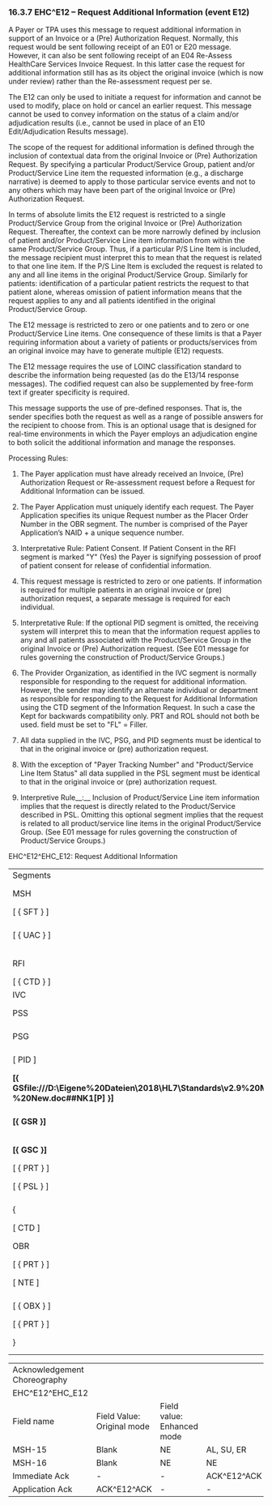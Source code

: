 ### 16.3.7 EHC^E12 – Request Additional Information (event E12) 

A Payer or TPA uses this message to request additional information in support of an Invoice or a (Pre) Authorization Request. Normally, this request would be sent following receipt of an E01 or E20 message. However, it can also be sent following receipt of an E04 Re-Assess HealthCare Services Invoice Request. In this latter case the request for additional information still has as its object the original invoice (which is now under review) rather than the Re-assessment request per se.

The E12 can only be used to initiate a request for information and cannot be used to modify, place on hold or cancel an earlier request. This message cannot be used to convey information on the status of a claim and/or adjudication results (i.e., cannot be used in place of an E10 Edit/Adjudication Results message).

The scope of the request for additional information is defined through the inclusion of contextual data from the original Invoice or (Pre) Authorization Request. By specifying a particular Product/Service Group, patient and/or Product/Service Line item the requested information (e.g., a discharge narrative) is deemed to apply to those particular service events and not to any others which may have been part of the original Invoice or (Pre) Authorization Request.

In terms of absolute limits the E12 request is restricted to a single Product/Service Group from the original Invoice or (Pre) Authorization Request. Thereafter, the context can be more narrowly defined by inclusion of patient and/or Product/Service Line item information from within the same Product/Service Group. Thus, if a particular P/S Line Item is included, the message recipient must interpret this to mean that the request is related to that one line item. If the P/S Line Item is excluded the request is related to any and all line items in the original Product/Service Group. Similarly for patients: identification of a particular patient restricts the request to that patient alone, whereas omission of patient information means that the request applies to any and all patients identified in the original Product/Service Group.

The E12 message is restricted to zero or one patients and to zero or one Product/Service Line items. One consequence of these limits is that a Payer requiring information about a variety of patients or products/services from an original invoice may have to generate multiple (E12) requests.

The E12 message requires the use of LOINC classification standard to describe the information being requested (as do the E13/14 response messages). The codified request can also be supplemented by free-form text if greater specificity is required.

This message supports the use of pre-defined responses. That is, the sender specifies both the request as well as a range of possible answers for the recipient to choose from. This is an optional usage that is designed for real-time environments in which the Payer employs an adjudication engine to both solicit the additional information and manage the responses.

Processing Rules:

1) The Payer application must have already received an Invoice, (Pre) Authorization Request or Re-assessment request before a Request for Additional Information can be issued.

2) The Payer Application must uniquely identify each request. The Payer Application specifies its unique Request number as the Placer Order Number in the OBR segment. The number is comprised of the Payer Application’s NAID + a unique sequence number.

3) Interpretative Rule: Patient Consent. If Patient Consent in the RFI segment is marked "Y" (Yes) the Payer is signifying possession of proof of patient consent for release of confidential information.

4) This request message is restricted to zero or one patients. If information is required for multiple patients in an original invoice or (pre) authorization request, a separate message is required for each individual.

5) Interpretative Rule: If the optional PID segment is omitted, the receiving system will interpret this to mean that the information request applies to any and all patients associated with the Product/Service Group in the original Invoice or (Pre) Authorization request. (See E01 message for rules governing the construction of Product/Service Groups.)

6) The Provider Organization, as identified in the IVC segment is normally responsible for responding to the request for additional information. However, the sender may identify an alternate individual or department as responsible for responding to the Request for Additional Information using the CTD segment of the Information Request. In such a case the Kept for backwards compatibility only. PRT and ROL should not both be used. field must be set to "FL" = Filler.

7) All data supplied in the IVC, PSG, and PID segments must be identical to that in the original invoice or (pre) authorization request.

8) With the exception of "Payer Tracking Number" and "Product/Service Line Item Status" all data supplied in the PSL segment must be identical to that in the original invoice or (pre) authorization request.

9) Interpretive Rule__:__ Inclusion of Product/Service Line item information implies that the request is directly related to the Product/Service described in PSL. Omitting this optional segment implies that the request is related to all product/service line items in the original Product/Service Group. (See E01 message for rules governing the construction of Product/Service Groups.)

EHC^E12^EHC_E12: Request Additional Information

|     |     |     |     |
| --- | --- | --- | --- |
| Segments | Description | Status | Chapter |
| MSH | Message Header |  | 2 |
| [ \{ SFT } ] | Software |  | 2 |
| [ \{ UAC } ] | User Authentication Credential |  | 2 |
| RFI | Request for Information |  |  |
| [ \{ CTD } ] | Contact Data |  |  |
| IVC | Invoice | Identifier |  |
| PSS | Product/Service Section |  |  |
| PSG | Product/Service Group |  |  |
| [ PID ] | Person Identification |  |  |
| **[\{ GSfile:///D:\Eigene%20Dateien\2018\HL7\Standards\v2.9%20May\716%20-%20New.doc##NK1[P] }]** | **Person Gender and Sex** |  | **3** |
| **[\{ GSR }]** | **Recorded Gender and Sex** |  | **3** |
| **[\{ GSC }]** | **Sex Parameter for Clinical Use** |  | **3** |
| [ \{ PRT } ] | Participation |  | 4 |
| [ \{ PSL } ] | Product/Service Line Item |  |  |
| \{ | --- REQUEST begin |  |  |
| [ CTD ] | Contact Data |  |  |
| OBR | Observation Request |  |  |
| [ \{ PRT } ] | Participation |  | 4 |
| [ NTE ] | Notes and Comments |  |  |
| [ \{ OBX } ] | Observation Results |  |  |
| [ \{ PRT } ] | Participation |  | 4 |
| } | --- REQUEST end |  |  |

|     |     |     |     |     |     |
| --- | --- | --- | --- | --- | --- |
| Acknowledgement Choreography |  |  |  |  |  |
| EHC^E12^EHC_E12 |  |  |  |  |  |
| Field name | Field Value: Original mode | Field value: Enhanced mode |  |  |  |
| MSH-15 | Blank | NE | AL, SU, ER | NE | AL, SU, ER |
| MSH-16 | Blank | NE | NE | AL, SU, ER | AL, SU, ER |
| Immediate Ack | - | - | ACK^E12^ACK | - | ACK^E12^ACK |
| Application Ack | ACK^E12^ACK | - | - | ACK^E12^ACK | ACK^E12^ACK |
